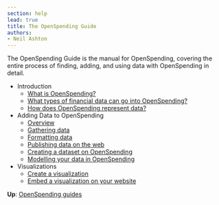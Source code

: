 ```yaml
---
section: help
lead: true
title: The OpenSpending Guide
authors:
- Neil Ashton
---
```

The OpenSpending Guide is the manual for OpenSpending, covering the entire process of finding, adding, and using data with OpenSpending in detail.

* Introduction
    * [What is OpenSpending?](en/what-is-openspending)
    * [What types of financial data can go into OpenSpending?](en/financial-data-types)
    * [How does OpenSpending represent data?](en/data-model)
* Adding Data to OpenSpending
    * [Overview](en/adding-data-overview)
    * [Gathering data](en/gathering-data)
    * [Formatting data](en/formatting-data)
    * [Publishing data on the web](en/publishing-data)
    * [Creating a dataset on OpenSpending](en/creating-dataset)
    * [Modelling your data in OpenSpending](en/modelling-data)
* Visualizations
    * [Create a visualization](en/create-viz)
    * [Embed a visualization on your website](en/embed-viz)

**Up**: [OpenSpending guides](/help)

